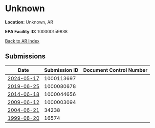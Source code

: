 # Unknown

**Location:** Unknown, AR

**EPA Facility ID:** 100000159838

[Back to AR Index](../../index.md)

## Submissions

| Date | Submission ID | Document Control Number |
|------|--------------|-------------------------|
| [2024-05-17](submissions/1000113697.md) | 1000113697 |  |
| [2019-06-25](submissions/1000080678.md) | 1000080678 |  |
| [2014-06-18](submissions/1000044656.md) | 1000044656 |  |
| [2009-06-12](submissions/1000003094.md) | 1000003094 |  |
| [2004-06-21](submissions/34238.md) | 34238 |  |
| [1999-08-20](submissions/16574.md) | 16574 |  |
